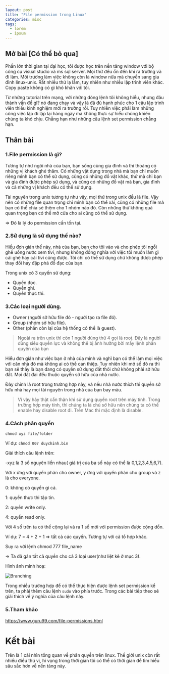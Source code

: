 ```yaml
---
layout: post
title: "File permission trong Linux"
categories: misc
tags:
  - lorem
  - ipsum
---
```



## Mở bài [Có thể bỏ qua]

Phần lớn thời gian tại đại học, tôi được học trên nền tảng window với bộ công cụ visual studio và ms sql server. Mọi thứ đều ổn đến khi ra trường và đi làm. Môi trường làm việc không còn là window nữa mà chuyển sang gia đình linux-unix. Rất nhiều thứ lạ lẫm, tuy nhiên như nhiều lập trình viên khác. Copy paste không có gì khó khăn với tôi.

Từ những tutorial trên mạng, với những dòng lệnh tôi không hiểu, nhưng đâu thành vấn đề gì? nó đang chạy và vậy là đã đủ hạnh phúc cho 1 cậu lập trình viên thiếu kinh nghiệm mới ra trường rồi. Tuy nhiên việc phải làm những công việc lặp đi lặp lại hàng ngày mà không thực sự hiểu chúng khiến chúng ta khó chịu. Chẳng hạn như những câu lệnh set permission chẳng hạn.

## Thân bài

### 1.File permission là gì?

Tương tự như ngôi nhà của bạn, bạn sống cùng gia đình và thi thoảng có những vị khách ghé thăm. Có những vật dụng trong nhà mà bạn chỉ muốn riêng mình bạn có thể sử dụng, cũng có những đồ vật khác, thứ mà chỉ bạn và gia đình được phép sử dụng, và cũng có những đồ vật mà bạn, gia đình và cả những vị khách đều có thể sử dụng.

Tài nguyên trong unix tương tự như vậy, mọi thứ trong unix đều là file. Vậy nên có những file quan trọng chỉ mình bạn có thể xài, cũng có những file mà bạn có thể chia sẻ thêm cho 1 nhóm nào đó. Còn những thứ không quá quan trọng bạn có thể mở cửa cho ai cũng có thể sử dụng. 

=> Đó là lý do permission cần tồn tại. 

### 2.Sử dụng là sử dụng thế nào?

Hiểu đơn giản thế này, nhà của bạn, bạn cho tôi vào và cho phép tôi ngồi ghế uống nước xem tivi, nhưng không đồng nghĩa với việc tôi muốn làm gì cái ghê hay cái tivi cũng được. Tôi chỉ có thể sử dụng chứ không được phép thay đổi hay đập phá đồ đạc của bạn. 

Trong unix có 3 quyền sử dụng: 

* Quyền đọc.
* Quyền ghi.
* Quyền thực thi.

### 3.Các loại người dùng.

* Owner (người sở hữu file đó - người tạo ra file đó).
* Group (nhóm sở hữu file).
* Other (phần còn lại của hệ thống có thể là guest).

> Ngoài ra trên unix thì còn 1 người dùng thứ 4 gọi là root. Đây là người dùng siêu quyền lực và không thể bị ảnh hưởng bởi mấy lệnh phân quyền của bạn

Hiểu đơn giản như việc bạn ở nhà của mình và nghĩ bạn có thể làm mọi việc với căn nhà đó mà không ai có thể can thiệp. Tuy nhiên khi mở sổ đỏ ra thì bạn sẽ thấy là bạn đang có quyền sử dụng đất thôi chứ không phải sở hữu đất. Mọi đất đai đều thuộc quyền sở hữu của nhà nước.

Đây chính là root trong trường hợp này, và nếu nhà nước thích thì quyền sở hữu nhà hay mọi tài nguyên trong nhà của bạn bay màu.

> Vì vậy hãy thật cẩn thận khi sử dụng quyền root trên máy tính. Trong trường hợp máy tính, thì chúng ta là chủ sở hữu nên chúng ta có thể enable hay disable root đi. Trên Mac thì mặc định là disable. 

### 4.Cách phân quyền

`chmod xyz file/folder` 

Ví dụ:  `chmod 007 duychinh.bin`

Giải thích câu lệnh trên: 

-xyz là 3 số nguyên liền nhau( giá trị của ba số này có thể là 0,1,2,3,4,5,6,7).

Với x ứng với quyền phân cho owner, y ứng với quyền phân cho group và z là cho everyone. 

0: không có quyền gì cả.

1: quyền thực thi tập tin.

2: quyền write only.

4: quyền read only.

Với 4 số trên ta có thể cộng lại và ra 1 số mới với permission được cộng dồn. 

Ví dụ: 7 = 4 + 2 + 1 => tất cả các quyền. Tương tự với cả tổ hợp khác.

Suy ra với lệnh chmod 777 file_name 

=> Ta đã gán tất cả quyền cho cả 3 loại user(như liệt kê ở mục 3).

Hình ảnh minh hoạ: 

![Branching](http://www.macinstruct.com/images/permissions/permissions1.png)

Trong nhiều trường hợp để có thể thực hiện được lệnh set permission kể trên, ta phải thêm câu lệnh `sudo`
vào phía trước. Trong các bài tiếp theo sẽ giải thích về ý nghĩa của câu lệnh này.

### 5.Tham khảo

https://www.guru99.com/file-permissions.html

# Kết bài

Trên là 1 cái nhìn tổng quan về phân quyền trên linux. Thế giới unix còn rất nhiều điều thú vị, hi vọng trong thời gian tôi có thể có thời gian để tìm hiểu sâu sắc hơn về nền tảng này.
